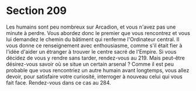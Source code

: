 # Section 209

Les humains sont peu nombreux sur Arcadion, et vous n'avez pas 
une minute à perdre. Vous abordez donc le premier que vous 
rencontrez et vous lui demandez le chemin du bâtiment qui 
renferme l'Ordinateur central. Il vous donne ce renseignement 
avec enthousiasme, comme s'il était fier à l'idée d'aider un 
étranger à trouver le centre sacré de l'Empire. Si vous décidez de 
vous y rendre sans tarder, rendez-vous au 219. Mais peut-être 
désirez-vous savoir où se situe un certain arsenal ? Comme il est 
peu probable que vous rencontriez un autre humain avant 
longtemps, vous allez devoir, pour satisfaire votre curiosité, 
interroger à nouveau celui qui vous fait face. Rendez-vous dans 
ce cas au 284.